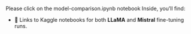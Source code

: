 
Please click on the model-comparison.ipynb notebook
Inside, you’ll find:
- 🔗 Links to Kaggle notebooks for both **LLaMA** and **Mistral** fine-tuning runs.
